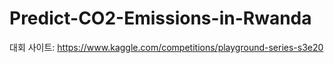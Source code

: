# Predict-CO2-Emissions-in-Rwanda
   대회 사이트:  <https://www.kaggle.com/competitions/playground-series-s3e20>
